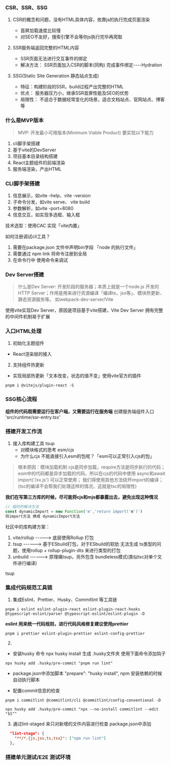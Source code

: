 ### CSR、SSR、SSG
1. CSR的概念和问题，没有HTML具体内容，依靠js的执行完成页面渲染
   - 首屏加载速度比较慢
   - 对SEO不友好，搜索引擎不会等你js执行完毕再爬取

2. SSR服务端返回完整的HTML内容
   - SSR页面无法进行交互事件的绑定
   - 解决方法： SSR页面加入CSR的脚本(同构)
   完成事件绑定----Hydration

3. SSG(Static Site Generation 静态站点生成)
   - 特征：构建阶段的SSR，build过程产出完整的HTML
   - 优点： 服务器压力小，继承SSR首屏性能及SEO的优势
   - 局限性： 不适合于数据经常变化的场景，适合文档站点、官网站点、博客等



### 什么是MVP版本
> MVP: 开发最小可用版本(Minimum Viable Product) 要实现以下能力
1. cli脚手架搭建
2. 基于vite的DevServer
3. 项目基本目录结构搭建
4. React主题组件的前端渲染
5. 服务端渲染，产出HTML

### CLI脚手架搭建
1. 信息展示，如vite -help、vite -version
2. 子命令分发，如vite serve、 vite build
3. 参数解析，如vite -port=8080
4. 信息交互，如实现多选框、输入框

技术选型：使用CAC 实现「vite内置」

如何注册调试cli工具？
1. 需要在package.json 文件中声明bin字段 「node 的执行文件」
2. 需要通过 npm link 将命令注册到全局
3. 在命令行中 使用命令来调试

### Dev Server搭建
>什么是Dev Server: 开发阶段的服务器；本质上就是一个node.js 开发的HTTP Server；作用是用来进行资源编译「编译ts，jsx等」、模块热更新、静态资源服务等。 如webpack-dev-server/Vite

使用vite实现Dev Server，原因是项目基于vite搭建，Vite Dev Server 拥有完整的中间件机制易于扩展


### 入口HTML处理
1. 初始化主题组件
- React渲染层的接入
2. 支持组件热更新
- 实现局部热更新「文本改变，状态的值不变」使用vite官方的插件 
```shell
pnpm i @vitejs/plugin-react -S
```

### SSG核心流程
**组件的代码既需要运行在客户端，又需要运行在服务端** 创建服务端组件入口 'src/runtime/ssr-entry.tsx'


### 搭建开发工作流
1. 接入库构建工具 tsup
   - 对模块格式的思考 esm/cjs
   - 为什么cjs 不能直接引入esm的包呢？「esm可以正常引入cjs的包」
>根本原因：模块加载机制  cjs是同步加载，require方法是同步执行的代码；esm中的代码都是异步加载的代码，所以在cjs的代码中使用 async和await import('/xx.js') 可以正常使用； 我们得使用其他方法绕开import的编译；(tsc的编译不会帮我们处理这样的情况，这就是tsc的局限性)

**我们在写第三方库的时候，尽可能将cjs和mjs都暴露出去，避免出现这种情况**
```ts
// 临时的解决方法
const dynamicImport = new Function('m','return import('m')')
将import方法 换成 dynamicImport方法
```

社区中的库构建方案：
1. vite/rollup -----> 底层使用Rollup 打包
2. tsup ------> 基于ESbuild打包，对于ESbuild的软肋 无法生成 ts类型的问题，使用rollup + rollup-plugin-dts 来进行类型的打包
3. unbuild ------> 原理痛tsup，另外包含 bundleless模式(类似tsc对单个文件进行编译)

tsup 
### 集成代码规范工具链
1. 集成Eslint、Prettier、Husky、Commitlint 等工具链
```shell
pnpm i eslint eslint-plugin-react eslint-plugin-react-hooks @typescript-eslint/parser @typescript-eslint/eslint-plugin -D
```
**eslint 用来统一代码规则，进行代码风格修复建议使用prettier**
```shell
pnpm i prettier eslint-plugin-prettier eslint-config-prettier
```

2. 
- 安装husky 命令 npx husky install 生成 .husky文件夹  使用下面命令添加钩子
```shell
npx husky add .husky/pre-commit "pnpm run lint" 
```
- package.json中添加脚本 "prepare": "husky install", npm 安装依赖的时候自动执行脚本

- 配置commit信息的检查
```shell
pnpm i commitlint @commitlint/cli @commitlint/config-conventional -D
```

```shell
npx husky add .husky/pre-commit "npx --no-install commitlint --edit "$1""
```

3. 通过lint-staged 来只对新增的文件内容进行检查
package.json中添加
```json
  "lint-stage": {
    "**/*.{js,jsx,ts,tsx}": ["npm run lint"]
  },
```


### 搭建单元测试/E2E 测试环境